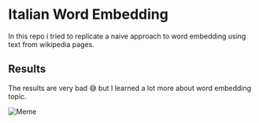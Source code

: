 # Italian Word Embedding

In this repo i tried to replicate a naive approach to word embedding using text from wikipedia pages.

## Results

The results are very bad :sweat_smile: but I learned a lot more about word embedding topic.

![Meme](https://media.giphy.com/media/v1.Y2lkPTc5MGI3NjExanAwMGM4cWgyMDA0bWJiZzdrYTRvOWZqZndlNXZwdWZieDRoZG5oMCZlcD12MV9pbnRlcm5hbF9naWZfYnlfaWQmY3Q9Zw/1jCs6Doz3WRtOPl6bq/giphy.gif)
